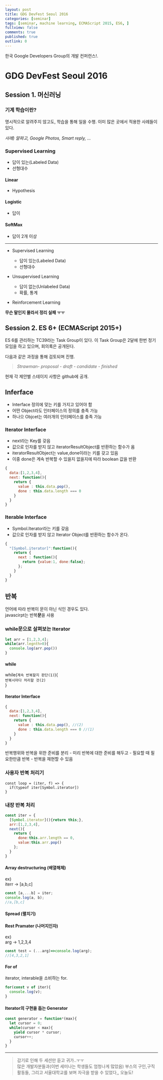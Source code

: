 ```yaml
---
layout: post
title: GDG DevFest Seoul 2016
categories: [seminar]
tags: [seminar, machine learning, ECMAScript 2015, ES6, ]
fullview: false
comments: true
published: true
outlink: 0
---
```


한국 Google Developers Group의 개발 컨퍼런스!.

GDG DevFest Seoul 2016
======================

Session 1. 머신러닝
-------------------

### 기계 학습이란?

명시적으로 알려주지 않고도, 학습을 통해 일을 수행. 이미 많은 곳에서 적용한 사례들이 있다.

*사례) 알파고, Google Photos, Smart reply, ...*

### Supervised Learning

-	답이 있는(Labeled Data)
-	선형대수

#### Linear

-	Hypothesis

#### Logistic

-	답이

#### SoftMax

-	답이 2개 이상

---

-	Supervised Learning

	-	답이 있는(Labeled Data)
	-	선형대수

-	Unsupervised Learning

	-	답이 없는(Unlabeled Data)
	-	확률, 통계

-	Reinforcement Learning

**무슨 말인지 몰라서 정리 실패 ㅜㅜ**

Session 2. ES 6+ (ECMAScript 2015+)
-----------------------------------

ES 6를 관리하는 TC39라는 Task Group이 있다. 이 Task Group은 2달에 한번 정기 모임을 하고 있으며, 회의록은 공개된다.

다음과 같은 과정을 통해 검토되며 진행.

> *Strawman- proposal - draft - candidate - finished*

현재 각 제안별 스테이지 사항은 github에 공개.

Inferface
---------

-	Interface 정의에 맞는 키를 가지고 있어야 함
-	어떤 Object라도 인터페이스의 정의를 충족 가능
-	하나으 Objcet는 여러개의 인터페이스를 충족 가능

### Iterator Interface

-	next라는 Key를 갖음
-	값으로 인자를 받지 않고 iteratorResultObject를 반환하는 함수가 옴
-	iteratorResultObject는 value,done이라는 키를 갖고 있음
-	이중 done은 계속 반복할 수 있을지 없을지에 따라 boolean 값을 반환

```javascript
{
  data:[1,2,3,4],
  next: function(){
    return {
      value : this.data.pop(),
      done : this.data.length === 0
    }
  }
}
```

### Iterable Interface

-	Symbol.Iterator라는 키를 갖음
-	값으로 인자를 받지 않고 Iterator Object를 반환하는 함수가 온다.

```javascript
{
  "[Symbol.iterator]":function(){
    return {
      next : function(){
        return {value:1, done:false};
      };
    }
  }
}
```

반복
----

언어에 따라 반복이 문이 아닌 식인 경우도 있다.<br> javascirpt는 반복**문**을 사용

### while문으로 살펴보는 Iterator

```javascript
let arr = [1,2,3,4];
while(arr.legnth>0){
  console.log(arr.pop())
}
```

#### while

while(`계속 반복할지 판단(1)`){<br> `반복시마다 처리할 것(2)`<br> }

#### Iterator Interface

```javascript
{
  data:[1,2,3,4],
  next: function(){
    return {
      value : this.data.pop(), //(2)
      done : this.data.length === 0 //(1)
    }
  }
}
```

반복행위와 반복을 위한 준비를 분리 - 미리 반복에 대한 준비를 해두고 - 필요할 때 필요한만큼 반복 - 반복을 재현할 수 있음

### 사용자 반복 처리기

```
const loop = (iter, f) => {
  if(typeof iter[Symbol.iterator])
}
```

### 내장 반복 처리

```javascript
const iter = {
  [Symbol.iterator](){return this;},
  arr:[1,2,3,4],
  next(){
    return {
      done:this.arr.length == 0,
      value:this.arr.pop()
    };
  }
}
```

#### Array destructuring (배열해체)

ex)<br> iterr -> [a,b,c]

```javascript
const [a,...b] = iter;
console.log(a, b);
//a,[b,c]
```

#### Spread (펼치기)

#### Rest Pramater (나머지인자)

ex)<br> arg -> 1,2,3,4<br>

```javascript
const test = (...arg)=>console.log(arg);
//[4,3,2,1]
```

#### For of

iterator, interable을 소비하는 for.

```javascript
for(const v of iter){
  console.log(v);
}
```

#### Iterator의 구현을 돕는 Generator

```javascript
const generator = function*(max){
  let cursor = 0;
  while(cursor < max){
    yield cursor * cursor;
    cursor++;
  }
}
```

---

> 감기로 인해 두 세션만 듣고 귀가..ㅜㅜ <br>많은 개발자분들과(이번 세미나는 학생들도 엄청나게 많았음) 부스의 구인,구직 활동들, 그리고 서울대학교를 보며 자극을 받을 수 있었다,, 오늘도! 
